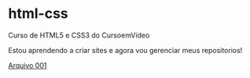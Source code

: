 # html-css
 Curso de HTML5 e CSS3 do CursoemVídeo

Estou aprendendo a criar sites e agora vou gerenciar meus repositorios!

<a href="https://danielgaiguer.github.io/html-css/exercicios/ex001/index.html">Arquivo 001 </a>